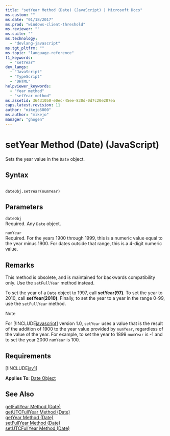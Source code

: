 ```yaml
---
title: "setYear Method (Date) (JavaScript) | Microsoft Docs"
ms.custom: ""
ms.date: "01/18/2017"
ms.prod: "windows-client-threshold"
ms.reviewer: ""
ms.suite: ""
ms.technology: 
  - "devlang-javascript"
ms.tgt_pltfrm: ""
ms.topic: "language-reference"
f1_keywords: 
  - "setYear"
dev_langs: 
  - "JavaScript"
  - "TypeScript"
  - "DHTML"
helpviewer_keywords: 
  - "Year method"
  - "setYear method"
ms.assetid: 36431050-e0ec-45ee-830d-0d7c20e207ea
caps.latest.revision: 11
author: "mikejo5000"
ms.author: "mikejo"
manager: "ghogen"
---
```

# setYear Method (Date) (JavaScript)
Sets the year value in the `Date` object.  
  
## Syntax  
  
```  
  
dateObj.setYear(numYear)   
```  
  
## Parameters  
 `dateObj`  
 Required. Any `Date` object.  
  
 `numYear`  
 Required. For the years 1900 through 1999, this is a numeric value equal to the year minus 1900. For dates outside that range, this is a 4-digit numeric value.  
  
## Remarks  
 This method is obsolete, and is maintained for backwards compatibility only. Use the `setFullYear` method instead.  
  
 To set the year of a `Date` object to 1997, call **setYear(97)**. To set the year to 2010, call **setYear(2010)**. Finally, to set the year to a year in the range 0-99, use the `setFullYear` method.  
  
> [!NOTE]
>  For [!INCLUDE[javascript](../../javascript/includes/javascript-md.md)] version 1.0, `setYear` uses a value that is the result of the addition of 1900 to the year value provided by `numYear`, regardless of the value of the year. For example, to set the year to 1899 `numYear` is -1 and to set the year 2000 `numYear` is 100.  
  
## Requirements  
 [!INCLUDE[jsv1](../../javascript/misc/includes/jsv1-md.md)]  
  
 **Applies To**: [Date Object](../../javascript/reference/date-object-javascript.md)  
  
## See Also  
 [getFullYear Method (Date)](../../javascript/reference/getfullyear-method-date-javascript.md)   
 [getUTCFullYear Method (Date)](../../javascript/reference/getutcfullyear-method-date-javascript.md)   
 [getYear Method (Date)](../../javascript/reference/getyear-method-date-javascript.md)   
 [setFullYear Method (Date)](../../javascript/reference/setfullyear-method-date-javascript.md)   
 [setUTCFullYear Method (Date)](../../javascript/reference/setutcfullyear-method-date-javascript.md)